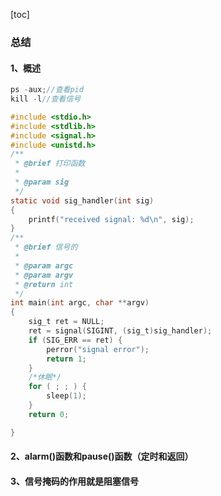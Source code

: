 [toc]

### 总结

#### 1、概述

```C
ps -aux;//查看pid
kill -l//查看信号
```

```C
#include <stdio.h>
#include <stdlib.h>
#include <signal.h>
#include <unistd.h>
/**
 * @brief 打印函数
 * 
 * @param sig 
 */
static void sig_handler(int sig)
{
    printf("received signal: %d\n", sig);
}
/**
 * @brief 信号的
 * 
 * @param argc 
 * @param argv 
 * @return int 
 */
int main(int argc, char **argv)
{
    sig_t ret = NULL;
    ret = signal(SIGINT, (sig_t)sig_handler);
    if (SIG_ERR == ret) {
        perror("signal error");
        return 1;
    }
    /*休眠*/
    for ( ; ; ) {
        sleep(1);
    }
    return 0;

}
```

#### 2、alarm()函数和pause()函数（定时和返回）

#### 3、信号掩码的作用就是阻塞信号





